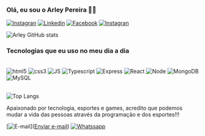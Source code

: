 ### Olá, eu sou o Arley Pereira 🙋‍♂️

[![Instagran](https://img.shields.io/badge/Instagram-E4405F?style=for-the-badge&logo=instagram&logoColor=white)](https://www.instagram.com/neacode15/)
[![Linkedin](https://img.shields.io/badge/LinkedIn-0077B5?style=for-the-badge&logo=linkedin&logoColor=white)](https://www.linkedin.com/in/arley-pereira-63a964284/)
[![Facebook](https://img.shields.io/badge/Facebook-1877F2?style=for-the-badge&logo=facebook&logoColor=white)](https://www.facebook.com/arleyedfisica/?locale=pt_BR)
[![Instagran](https://img.shields.io/badge/Instagram-E4405F?style=for-the-badge&logo=instagram&logoColor=white)](https://www.instagram.com/arleypereira_personal/)


![Arley GitHub stats](https://github-readme-stats.vercel.app/api?username=arleydp2504&show_icons=true&theme=dark)

### Tecnologias que eu uso no meu dia a dia

<div style="display: inline_block"><br>
<img align="center" alt="html5" src="https://img.shields.io/badge/HTML5-E34F26?style=for-the-badge&logo=html5&logoColor=white">
<img align="center" alt="css3" src="https://img.shields.io/badge/CSS3-1572B6?style=for-the-badge&logo=css3&logoColor=white">
<img align="center" alt="JS" src="https://img.shields.io/badge/JavaScript-F7DF1E?style=for-the-badge&logo=JavaScript&logoColor=white">
<img align="center" alt="Typescript" src="https://img.shields.io/badge/TypeScript-007ACC?style=for-the-badge&logo=typescript&logoColor=white">
<img align="center" alt="Express" src="https://img.shields.io/badge/Express.js-404D59?style=for-the-badge">
<img align="center" alt="React" src="https://img.shields.io/badge/React-20232A?style=for-the-badge&logo=react&logoColor=61DAFB">
<img align="center" alt="Node" src="https://img.shields.io/badge/Node.js-43853D?style=for-the-badge&logo=node.js&logoColor=white">
<img align="center" alt="MongoDB" src="https://img.shields.io/badge/MongoDB-4EA94B?style=for-the-badge&logo=mongodb&logoColor=white">
<img align="center" alt="MySQL" src="https://img.shields.io/badge/MySQL-00000F?style=for-the-badge&logo=mysql&logoColor=white">
</div><br>

![Top Langs](https://github-readme-stats.vercel.app/api/top-langs/?username=arleydp2504&langs_count=8)

Apaixonado por tecnologia, esportes e games, acredito que podemos mudar a vida das pessoas através da programação e dos esportes!!!

[![E-mail](https://img.shields.io/badge/Gmail-D14836?style=for-the-badge&logo=gmail&logoColor=whitee)](<a href="mailto:arleyedfisica@gmail.com">Enviar e-mail</a>)
[![Whatssapp](https://img.shields.io/badge/WhatsApp-25D366?style=for-the-badge&logo=whatsapp&logoColor=white)](https://w.app/SQdxz7)
